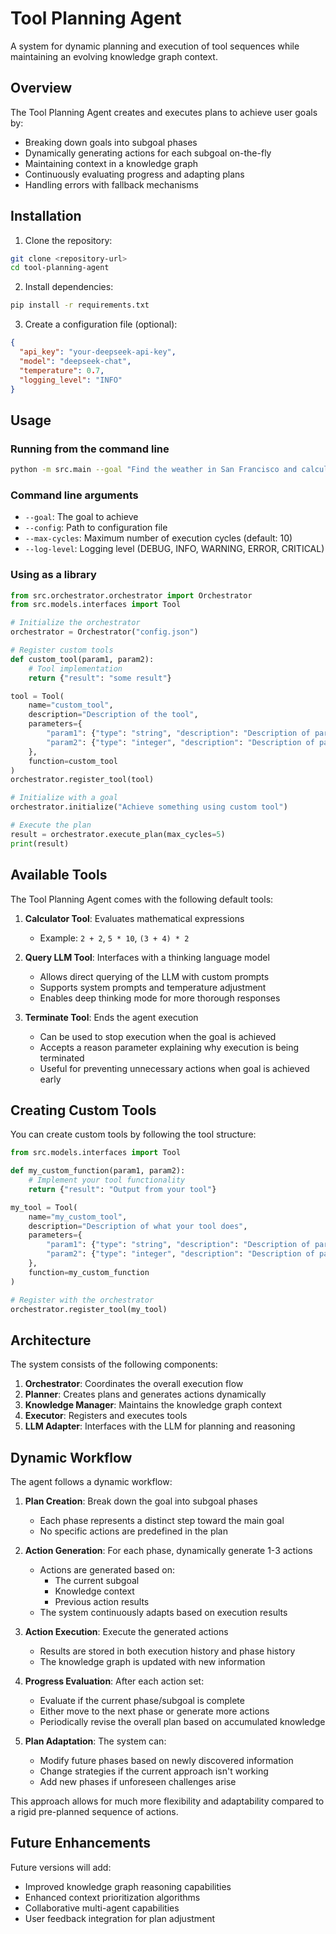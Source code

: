 # Tool Planning Agent

A system for dynamic planning and execution of tool sequences while maintaining an evolving knowledge graph context.

## Overview

The Tool Planning Agent creates and executes plans to achieve user goals by:
- Breaking down goals into subgoal phases
- Dynamically generating actions for each subgoal on-the-fly
- Maintaining context in a knowledge graph
- Continuously evaluating progress and adapting plans
- Handling errors with fallback mechanisms

## Installation

1. Clone the repository:
```bash
git clone <repository-url>
cd tool-planning-agent
```

2. Install dependencies:
```bash
pip install -r requirements.txt
```

3. Create a configuration file (optional):
```json
{
  "api_key": "your-deepseek-api-key",
  "model": "deepseek-chat",
  "temperature": 0.7,
  "logging_level": "INFO"
}
```

## Usage

### Running from the command line

```bash
python -m src.main --goal "Find the weather in San Francisco and calculate the average temperature for the week" --config config.json
```

### Command line arguments

- `--goal`: The goal to achieve
- `--config`: Path to configuration file
- `--max-cycles`: Maximum number of execution cycles (default: 10)
- `--log-level`: Logging level (DEBUG, INFO, WARNING, ERROR, CRITICAL)

### Using as a library

```python
from src.orchestrator.orchestrator import Orchestrator
from src.models.interfaces import Tool

# Initialize the orchestrator
orchestrator = Orchestrator("config.json")

# Register custom tools
def custom_tool(param1, param2):
    # Tool implementation
    return {"result": "some result"}

tool = Tool(
    name="custom_tool",
    description="Description of the tool",
    parameters={
        "param1": {"type": "string", "description": "Description of param1"},
        "param2": {"type": "integer", "description": "Description of param2"}
    },
    function=custom_tool
)
orchestrator.register_tool(tool)

# Initialize with a goal
orchestrator.initialize("Achieve something using custom tool")

# Execute the plan
result = orchestrator.execute_plan(max_cycles=5)
print(result)
```

## Available Tools

The Tool Planning Agent comes with the following default tools:

1. **Calculator Tool**: Evaluates mathematical expressions
   - Example: `2 + 2`, `5 * 10`, `(3 + 4) * 2`
   
2. **Query LLM Tool**: Interfaces with a thinking language model
   - Allows direct querying of the LLM with custom prompts
   - Supports system prompts and temperature adjustment
   - Enables deep thinking mode for more thorough responses
   
3. **Terminate Tool**: Ends the agent execution
   - Can be used to stop execution when the goal is achieved
   - Accepts a reason parameter explaining why execution is being terminated
   - Useful for preventing unnecessary actions when goal is achieved early

## Creating Custom Tools

You can create custom tools by following the tool structure:

```python
from src.models.interfaces import Tool

def my_custom_function(param1, param2):
    # Implement your tool functionality
    return {"result": "Output from your tool"}

my_tool = Tool(
    name="my_custom_tool",
    description="Description of what your tool does",
    parameters={
        "param1": {"type": "string", "description": "Description of param1"},
        "param2": {"type": "integer", "description": "Description of param2"}
    },
    function=my_custom_function
)

# Register with the orchestrator
orchestrator.register_tool(my_tool)
```

## Architecture

The system consists of the following components:

1. **Orchestrator**: Coordinates the overall execution flow
2. **Planner**: Creates plans and generates actions dynamically
3. **Knowledge Manager**: Maintains the knowledge graph context
4. **Executor**: Registers and executes tools
5. **LLM Adapter**: Interfaces with the LLM for planning and reasoning

## Dynamic Workflow

The agent follows a dynamic workflow:

1. **Plan Creation**: Break down the goal into subgoal phases
   - Each phase represents a distinct step toward the main goal
   - No specific actions are predefined in the plan

2. **Action Generation**: For each phase, dynamically generate 1-3 actions
   - Actions are generated based on:
     - The current subgoal
     - Knowledge context
     - Previous action results
   - The system continuously adapts based on execution results

3. **Action Execution**: Execute the generated actions
   - Results are stored in both execution history and phase history
   - The knowledge graph is updated with new information

4. **Progress Evaluation**: After each action set:
   - Evaluate if the current phase/subgoal is complete
   - Either move to the next phase or generate more actions
   - Periodically revise the overall plan based on accumulated knowledge

5. **Plan Adaptation**: The system can:
   - Modify future phases based on newly discovered information
   - Change strategies if the current approach isn't working
   - Add new phases if unforeseen challenges arise

This approach allows for much more flexibility and adaptability compared to a rigid pre-planned sequence of actions.

## Future Enhancements

Future versions will add:
- Improved knowledge graph reasoning capabilities
- Enhanced context prioritization algorithms
- Collaborative multi-agent capabilities
- User feedback integration for plan adjustment